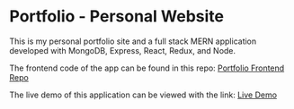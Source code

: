 # Portfolio - Personal Website

This is my personal portfolio site and a full stack MERN application developed with MongoDB, Express, React, Redux, and Node.

The frontend code of the app can be found in this repo:
[Portfolio Frontend Repo](https://github.com/RioterTrov97/portfolio-site-2021)

The live demo of this application can be viewed with the link:
[Live Demo](https://portfolio-site-2021.web.app/)
